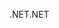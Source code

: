 <span data-ttu-id="af18c-101">.NET</span><span class="sxs-lookup"><span data-stu-id="af18c-101">.NET</span></span>